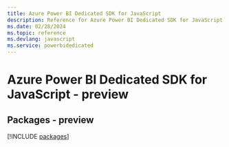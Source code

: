 ```yaml
---
title: Azure Power BI Dedicated SDK for JavaScript
description: Reference for Azure Power BI Dedicated SDK for JavaScript
ms.date: 02/28/2024
ms.topic: reference
ms.devlang: javascript
ms.service: powerbidedicated
---
```

# Azure Power BI Dedicated SDK for JavaScript - preview
## Packages - preview
[!INCLUDE [packages](power-bi-dedicated-index.md)]